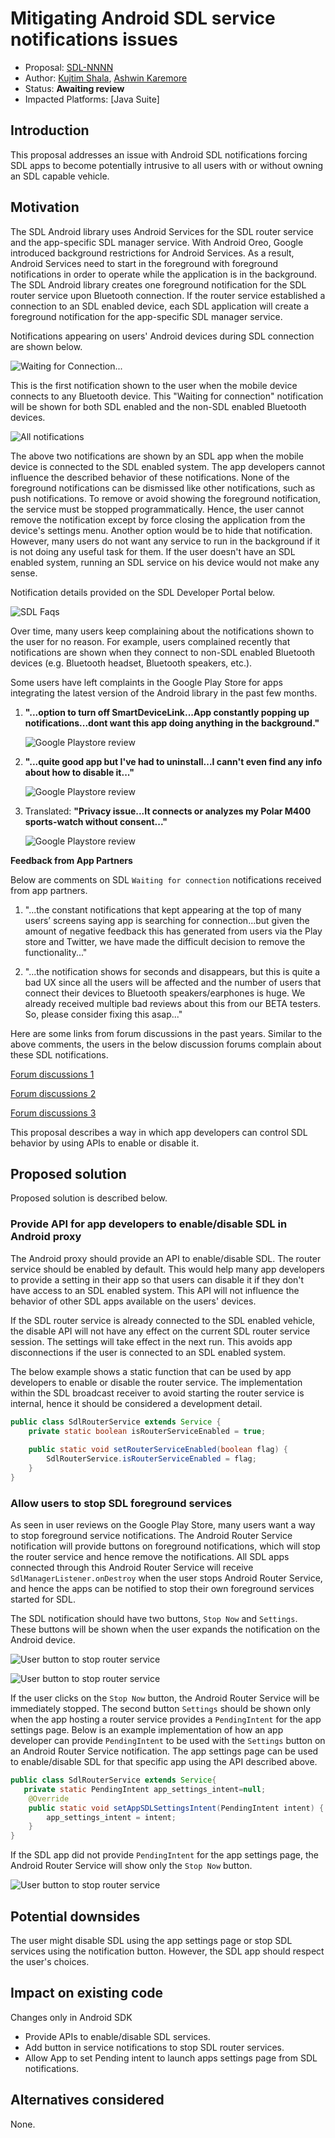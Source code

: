# Mitigating Android SDL service notifications issues

* Proposal: [SDL-NNNN](NNNN-android-notifications.md)
* Author: [Kujtim Shala](https://github.com/kshala-ford), [Ashwin Karemore](https://github.com/ashwink11)
* Status: **Awaiting review**
* Impacted Platforms: [Java Suite]

## Introduction

This proposal addresses an issue with Android SDL notifications forcing SDL apps to become potentially intrusive to all users with or without owning an SDL capable vehicle.

## Motivation

The SDL Android library uses Android Services for the SDL router service and the app-specific SDL manager service. With Android Oreo, Google introduced background restrictions for Android Services. As a result, Android Services need to start in the foreground with foreground notifications in order to operate while the application is in the background. The SDL Android library creates one foreground notification for the SDL router service upon Bluetooth connection. If the router service established a connection to an SDL enabled device, each SDL application will create a foreground notification for the app-specific SDL manager service. 


Notifications appearing on users' Android devices during SDL connection are shown below.

![Waiting for Connection...](../assets/proposals/NNNN-android-notifications/waiting_for_connection.png)

This is the first notification shown to the user when the mobile device connects to any Bluetooth device. This "Waiting for connection" notification will be shown for both SDL enabled and the non-SDL enabled Bluetooth devices.

![All notifications](../assets/proposals/NNNN-android-notifications/all_noti.png)

The above two notifications are shown by an SDL app when the mobile device is connected to the SDL enabled system. The app developers cannot influence the described behavior of these notifications. None of the foreground notifications can be dismissed like other notifications, such as push notifications. To remove or avoid showing the foreground notification, the service must be stopped programmatically. Hence, the user cannot remove the notification except by force closing the application from the device's settings menu. Another option would be to hide that notification. However, many users do not want any service to run in the background if it is not doing any useful task for them. If the user doesn't have an SDL enabled system, running an SDL service on his device would not make any sense. 

Notification details provided on the SDL Developer Portal below.

![SDL Faqs](../assets/proposals/NNNN-android-notifications/sdl_faq.png)

Over time, many users keep complaining about the notifications shown to the user for no reason. For example, users complained recently that notifications are shown when they connect to non-SDL enabled Bluetooth devices (e.g. Bluetooth headset, Bluetooth speakers, etc.). 

Some users have left complaints in the Google Play Store for apps integrating the latest version of the Android library in the past few months.

1. **"...option to turn off SmartDeviceLink...App constantly popping up notifications...dont want this app doing anything in the background."**

    ![Google Playstore review](../assets/proposals/NNNN-android-notifications/review_1.png)

2. **"...quite good app but I've had to uninstall...I cann't even find any info about how to disable it..."**

    ![Google Playstore review](../assets/proposals/NNNN-android-notifications/review_2.png)

3. Translated: **"Privacy issue...It connects or analyzes my Polar M400 sports-watch without consent..."**

    ![Google Playstore review](../assets/proposals/NNNN-android-notifications/review_3.png)

**Feedback from App Partners**

Below are comments on SDL `Waiting for connection` notifications received from app partners.

1.  "...the constant notifications that kept appearing at the top of many users’ screens saying app is searching for connection...but given the amount of negative feedback this has generated from users via the Play store and Twitter, we have made the difficult decision to remove the functionality..."

2. "...the notification shows for seconds and disappears, but this is quite a bad UX since all the users will be affected and the number of users that connect their devices to Bluetooth speakers/earphones is huge. We already received multiple bad reviews about this from our BETA testers. So, please consider fixing this asap..."

Here are some links from forum discussions in the past years. Similar to the above comments, the users in the below discussion forums complain about these SDL notifications.

[Forum discussions 1](https://eu.community.samsung.com/t5/Other-Smartphones/S8-keep-getting-a-notification-about-smartdevicelink/td-p/542988)

[Forum discussions 2](https://forums.androidcentral.com/ask-question/890465-how-get-rid-sdl.html)

[Forum discussions 3](https://www.android-hilfe.de/forum/huawei-p20-pro.3297/smartdevicelink-meldung-deaktivieren.885217.html)


This proposal describes a way in which app developers can control SDL behavior by using APIs to enable or disable it.

## Proposed solution

Proposed solution is described below.

### Provide API for app developers to enable/disable SDL in Android proxy

The Android proxy should provide an API to enable/disable SDL. The router service should be enabled by default. This would help many app developers to provide a setting in their app so that users can disable it if they don't have access to an SDL enabled system. This API will not influence the behavior of other SDL apps available on the users' devices.

If the SDL router service is already connected to the SDL enabled vehicle, the disable API will not have any effect on the current SDL router service session. The settings will take effect in the next run. This avoids app disconnections if the user is connected to an SDL enabled system.

The below example shows a static function that can be used by app developers to enable or disable the router service. The implementation within the SDL broadcast receiver to avoid starting the router service is internal, hence it should be considered a development detail.

```java
public class SdlRouterService extends Service {
    private static boolean isRouterServiceEnabled = true;
    
    public static void setRouterServiceEnabled(boolean flag) {
        SdlRouterService.isRouterServiceEnabled = flag;
    }
}
```

### Allow users to stop SDL foreground services

As seen in user reviews on the Google Play Store, many users want a way to stop foreground service notifications. The Android Router Service notification will provide buttons on foreground notifications, which will stop the router service and hence remove the notifications. All SDL apps connected through this Android Router Service will receive `SdlManagerListener.onDestroy` when the user stops Android Router Service, and hence the apps can be notified to stop their own foreground services started for SDL. 

The SDL notification should have two buttons, `Stop Now` and `Settings`. These buttons will be shown when the user expands the notification on the Android device.

![User button to stop router service](../assets/proposals/NNNN-android-notifications/noti_button.png)

![User button to stop router service](../assets/proposals/NNNN-android-notifications/noti_button_1.png)

If the user clicks on the `Stop Now` button, the Android Router Service will be immediately stopped. The second button `Settings` should be shown only when the app hosting a router service provides a `PendingIntent` for the app settings page. Below is an example implementation of how an app developer can provide `PendingIntent` to be used with the `Settings` button on an Android Router Service notification. The app settings page can be used to enable/disable SDL for that specific app using the API described above.

```java
public class SdlRouterService extends Service{
   private static PendingIntent app_settings_intent=null;
    @Override
    public static void setAppSDLSettingsIntent(PendingIntent intent) {
        app_settings_intent = intent;
    }
}
```

If the SDL app did not provide `PendingIntent` for the app settings page, the Android Router Service will show only the `Stop Now` button.

![User button to stop router service](../assets/proposals/NNNN-android-notifications/noti_button_2.png)

## Potential downsides

The user might disable SDL using the app settings page or stop SDL services using the notification button. However, the SDL app should respect the user's choices.

## Impact on existing code

Changes only in Android SDK

* Provide APIs to enable/disable SDL services.
* Add button in service notifications to stop SDL router services.
* Allow App to set Pending intent to launch apps settings page from SDL notifications.

## Alternatives considered

None.
